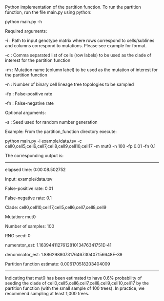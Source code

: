 Python implementation of the partition function. To run the partition function, run the file main.py using python:

python main.py -h

Required arguments:

-i : Path to input genotype matrix where rows correspond to cells/sublines and columns correspond to mutations. Please see example for format.

-c : Comma separated list of cells (row labels) to be used as the clade of interest for the partition function

-m : Mutation name (column label) to be used as the mutation of interest for the partition function

-n : Number of binary cell lineage tree topologies to be sampled

-fp : False-positive rate

-fn : False-negative rate

Optional arguments:

-s : Seed used for random number generation

Example: From the partition_function directory execute:

python main.py -i example/data.tsv -c cell0,cell5,cell6,cell7,cell8,cell9,cell10,cell17 -m mut0 -n 100 -fp 0.01 -fn 0.1

The corresponding output is:

-----
elapsed time: 0:00:08.502752

Input: example/data.tsv

False-positive rate: 0.01

False-negative rate: 0.1

Clade: cell0,cell10,cell17,cell5,cell6,cell7,cell8,cell9

Mutation: mut0

Number of samples: 100

RNG seed: 0

numerator_est: 1.163944112761281013476341751E-41

denominator_est: 1.886298807317646730407156648E-39

Partition function estimate: 0.006170518203404009

-----
Indicating that mut0 has been estimated to have 0.6% probability of seeding the clade of cell0,cell5,cell6,cell7,cell8,cell9,cell10,cell17 by the partition function (with the small sample of 100 trees). In practice, we recommend sampling at least 1,000 trees.


